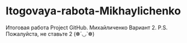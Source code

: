 # Itogovaya-rabota-Mikhaylichenko
Итоговая работа Project GitHub. Михайличенко Вариант 2. P.S. Пожалуйста, не ставьте 2 (❁´◡`❁)
